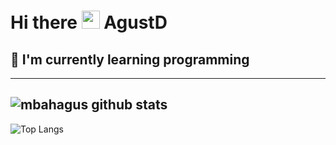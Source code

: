 # Hi there <img src="https://github.com/TheDudeThatCode/TheDudeThatCode/blob/master/Assets/Hi.gif" width="29px"> AgustD
## 🌱 I'm currently learning programming
---
![mbahagus github stats](https://github-readme-stats.vercel.app/api?username=mbahagus&cache_seconds=2000&show_owner=true&bg_color=30,e96443,904e95&title_color=fff&text_color=fff&icon_color=fff&hide_border=true&show_icons=true)
---
![Top Langs](https://github-readme-stats.vercel.app/api/top-langs/?username=mbahagus&cache_seconds=2000&layout=compact&bg_color=30,e96443,904e95&title_color=fff&text_color=fff&icon_color=fff&hide_border=true&show_icons=true)

<!--
**mbahagus/mbahagus** is a ✨ _special_ ✨ repository because its `README.md` (this file) appears on your GitHub profile.

Here are some ideas to get you started:

- 🔭 I’m currently working on ...
- 🌱 I’m currently learning ...
- 👯 I’m looking to collaborate on ...
- 🤔 I’m looking for help with ...
- 💬 Ask me about ...
- 📫 How to reach me: ...
- 😄 Pronouns: ...
- ⚡ Fun fact: ...
-->

